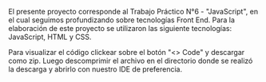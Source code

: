 El presente proyecto corresponde al Trabajo Práctico N°6 - "JavaScript", en el cual seguimos profundizando sobre tecnologías Front End. Para la elaboración de este proyecto se utilizaron las siguiente tecnologías: JavaScript, HTML y CSS.

Para visualizar el código clickear sobre el botón "<> Code" y descargar como zip. Luego descomprimir el archivo en el directorio donde se realizó la descarga y abrirlo con nuestro IDE de preferencia.
